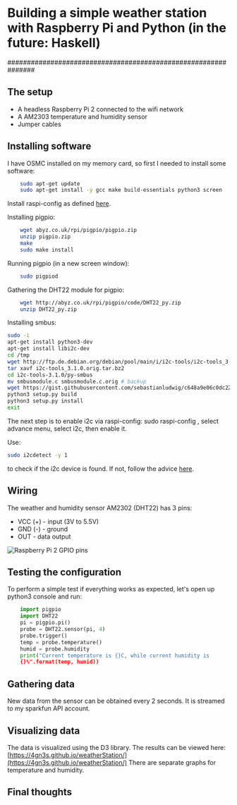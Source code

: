 # Building a simple weather station with Raspberry Pi and Python (in the future: Haskell)
###############################################################

## The setup
* A headless Raspberry Pi 2 connected to the wifi network
* A AM2303 temperature and humidity sensor
* Jumper cables

## Installing software
I have OSMC installed on my memory card, so first I needed to install some
software:
    
```sh
    sudo apt-get update
    sudo apt-get install -y gcc make build-essentials python3 screen
```

Install raspi-config as defined [here](https://github.com/snubbegbg/install_raspi-config).

Installing pigpio:

```sh
    wget abyz.co.uk/rpi/pigpio/pigpio.zip
    unzip pigpio.zip
    make
    sudo make install
```

Running pigpio (in a new screen window):

```sh
    sudo pigpiod
```

Gathering the DHT22 module for pigpio:
```sh
    wget http://abyz.co.uk/rpi/pigpio/code/DHT22_py.zip
    unzip DHT22_py.zip
```

Installing smbus:
```sh
sudo -i
apt-get install python3-dev
apt-get install libi2c-dev
cd /tmp
wget http://ftp.de.debian.org/debian/pool/main/i/i2c-tools/i2c-tools_3.1.0.orig.tar.bz2 # download Python 2 source
tar xavf i2c-tools_3.1.0.orig.tar.bz2
cd i2c-tools-3.1.0/py-smbus
mv smbusmodule.c smbusmodule.c.orig # backup
wget https://gist.githubusercontent.com/sebastianludwig/c648a9e06c0dc2264fbd/raw/2b74f9e72bbdffe298ce02214be8ea1c20aa290f/smbusmodule.c # download patched (Python 3) source
python3 setup.py build
python3 setup.py install
exit
```

The next step is to enable i2c via raspi-config: sudo raspi-config , select advance menu, select i2c, then enable it.

Use:
```sh
sudo i2cdetect -y 1
```
to check if the i2c device is found. If not, follow the advice [here](https://raspberrypi.stackexchange.com/questions/14153/adafruit-i2c-library-problem).

## Wiring
The weather and humidity sensor AM2302 (DHT22) has 3 pins:
 * VCC (+) - input (3V to 5.5V)
 * GND (-) - ground
 * OUT     - data output

![Raspberry Pi 2 GPIO
pins](http://www.megaleecher.net/sites/default/files/images/raspberry-pi-rev2-gpio-pinout.jpg)

## Testing the configuration
To perform a simple test if everything works as expected, let's open up
python3 console and run:
   
```python
    import pigpio
    import DHT22
    pi = pigpio.pi()
    probe = DHT22.sensor(pi, 4)
    probe.trigger()
    temp = probe.temperature()
    humid = probe.humidity
    print("Current temperature is {}C, while current humidity is
    {}%".format(temp, humid))
```

## Gathering data
New data from the sensor can be obtained every 2 seconds. It is streamed to my sparkfun API account.

## Visualizing data
The data is visualized using the D3 library. The results can be viewed here: [https://4gn3s.github.io/weatherStation/](https://4gn3s.github.io/weatherStation/)
There are separate graphs for temperature and humidity.

## Final thoughts

